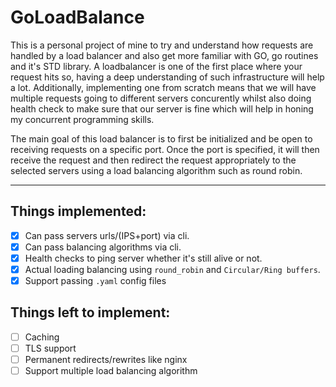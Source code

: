 # GoLoadBalance

This is a personal project of mine to try and understand how requests are handled by a load balancer and also get more familiar with GO, go routines and it's STD library. A loadbalancer is one of the first place where your request hits so, having a deep understanding of such infrastructure will help a lot. Additionally, implementing one from scratch means that we will have multiple requests going to different servers concurently whilst also doing health check to make sure that our server is fine which will help in honing my concurrent programming skills. 

The main goal of this load balancer is to first be initialized and be open to receiving requests on a specific port. Once the port is specified, it will then receive the request and then redirect the request appropriately to the selected servers using a load balancing algorithm such as round robin.

---

## Things implemented:
- [x] Can pass servers urls/(IPS+port) via cli.
- [x] Can pass balancing algorithms via cli.
- [x] Health checks to ping server whether it's still alive or not.
- [x] Actual loading balancing using `round_robin` and `Circular/Ring buffers`. 
- [x] Support passing `.yaml` config files

## Things left to implement:
- [ ] Caching
- [ ] TLS support
- [ ] Permanent redirects/rewrites like nginx
- [ ] Support multiple load balancing algorithm

